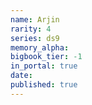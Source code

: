 ```yaml
---
name: Arjin
rarity: 4
series: ds9
memory_alpha:
bigbook_tier: -1
in_portal: true
date:
published: true
---
```



